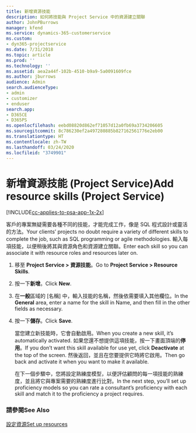 ```yaml
---
title: 新增資源技能
description: 如何將技能與 Project Service 中的資源建立關聯
author: JohnPBurrows
manager: kfend
ms.service: dynamics-365-customerservice
ms.custom:
- dyn365-projectservice
ms.date: 7/31/2018
ms.topic: article
ms.prod: ''
ms.technology: ''
ms.assetid: aea2a44f-102b-4510-b9a9-5a0091609fce
ms.author: jburrows
audience: Admin
search.audienceType:
- admin
- customizer
- enduser
search.app:
- D365CE
- D365PS
ms.openlocfilehash: eebd08820d862ef71057d12a0fb69a3734206605
ms.sourcegitcommit: 8c786230ef2a497280885b827162561776e2eb00
ms.translationtype: HT
ms.contentlocale: zh-TW
ms.lasthandoff: 03/24/2020
ms.locfileid: "3749901"
---
```

# <a name="add-resource-skills-project-service"></a><span data-ttu-id="9d078-103">新增資源技能 (Project Service)</span><span class="sxs-lookup"><span data-stu-id="9d078-103">Add resource skills (Project Service)</span></span>

[!INCLUDE[cc-applies-to-psa-app-1x-2x](../includes/cc-applies-to-psa-app-1x-2x.md)]

<span data-ttu-id="9d078-104">客戶的專案無疑需要各種不同的技能，才能完成工作，像是 SQL 程式設計或靈活的方法。</span><span class="sxs-lookup"><span data-stu-id="9d078-104">Your clients’ projects no doubt require a variety of different skills to complete the job, such as SQL programming or agile methodologies.</span></span> <span data-ttu-id="9d078-105">輸入每項技能，以便稍後將其與資源角色和資源建立關聯。</span><span class="sxs-lookup"><span data-stu-id="9d078-105">Enter each skill so you can associate it with resource roles and resources later on.</span></span>  
  
1. <span data-ttu-id="9d078-106">移至 **Project Service > 資源技能**。</span><span class="sxs-lookup"><span data-stu-id="9d078-106">Go to **Project Service > Resource Skills**.</span></span>  
  
2. <span data-ttu-id="9d078-107">按一下**新增**。</span><span class="sxs-lookup"><span data-stu-id="9d078-107">Click **New**.</span></span>  
  
3. <span data-ttu-id="9d078-108">在**一般**區域的 [名稱] 中，輸入技能的名稱，然後依需要填入其他欄位。</span><span class="sxs-lookup"><span data-stu-id="9d078-108">In the **General** area, enter a name for the skill in Name, and then fill in the other fields as necessary.</span></span>  
  
4. <span data-ttu-id="9d078-109">按一下**儲存**。</span><span class="sxs-lookup"><span data-stu-id="9d078-109">Click **Save**.</span></span>  
  
   <span data-ttu-id="9d078-110">當您建立新技能時，它會自動啟用。</span><span class="sxs-lookup"><span data-stu-id="9d078-110">When you create a new skill, it’s automatically activated.</span></span> <span data-ttu-id="9d078-111">如果您還不想提供這項技能，按一下畫面頂端的**停用**。</span><span class="sxs-lookup"><span data-stu-id="9d078-111">If you don’t want this skill available for use yet, click **Deactivate** at the top of the screen.</span></span> <span data-ttu-id="9d078-112">然後返回，並且在您要提供它時將它啟用。</span><span class="sxs-lookup"><span data-stu-id="9d078-112">Then go back and activate it when you want to make it available.</span></span>  
  
   <span data-ttu-id="9d078-113">在下一個步驟中，您將設定熟練度模型，以便評估顧問的每一項技能的熟練度，並且將它與專案需要的熟練度進行比對。</span><span class="sxs-lookup"><span data-stu-id="9d078-113">In the next step, you’ll set up proficiency models so you can rate a consultant’s proficiency with each skill and match it to the proficiency a project requires.</span></span>  
  
### <a name="see-also"></a><span data-ttu-id="9d078-114">請參閱</span><span class="sxs-lookup"><span data-stu-id="9d078-114">See Also</span></span>  
 [<span data-ttu-id="9d078-115">設定資源</span><span class="sxs-lookup"><span data-stu-id="9d078-115">Set up resources</span></span>](../project-service/set-up-resources.md)
